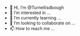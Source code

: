 - 👋 Hi, I’m @Turnellisdbough
- 👀 I’m interested in ...
- 🌱 I’m currently learning ...
- 💞️ I’m looking to collaborate on ...
- 📫 How to reach me ...

<!---
Turnellisdbough/Turnellisdbough is a ✨ special ✨ repository because its `README.md` (this file) appears on your GitHub profile.
You can click the Preview link to take a look at your changes.
--->
